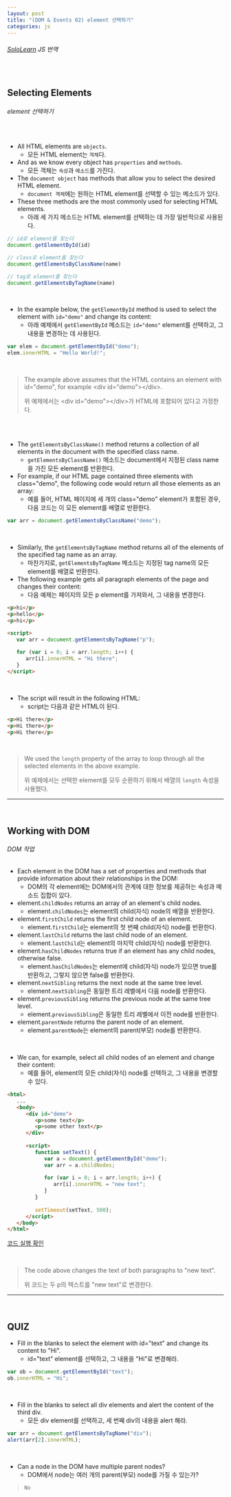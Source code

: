 ```yaml
---
layout: post
title: "(DOM & Events 02) element 선택하기"
categories: js
---
```


###### [SoloLearn](https://www.sololearn.com/) JS 번역

<br>

## Selecting Elements

###### element 선택하기

<br>

- All HTML elements are `objects`.
  - 모든 HTML element는 `객체`다.
- And as we know every object has `properties` and `methods`.
  - 모든 객체는 `속성`과 `메소드`를 가진다.
- The `document object` has methods that allow you to select the desired HTML element.
  - `document 객체`에는 원하는 HTML element를 선택할 수 있는 메소드가 있다.
- These three methods are the most commonly used for selecting HTML elements.
  - 아래 세 가지 메소드는 HTML element를 선택하는 데 가장 일반적으로 사용된다.

```js
// id로 element를 찾는다
document.getElementById(id)

// class로 element를 찾는다
document.getElementsByClassName(name)

// tag로 element를 찾는다
document.getElementsByTagName(name)
```

<br>

- In the example below, the `getElementById` method is used to select the element with `id="demo"` and change its content:
  - 아래 예제에서 `getElementById` 메소드는 `id="demo"` element를 선택하고, 그 내용을 변경하는 데 사용된다.

```js
var elem = document.getElementById("demo");
elem.innerHTML = "Hello World!";
```

<br>

> The example above assumes that the HTML contains an element with id="demo", for example \<div id="demo">\</div>.
>
> 위 예제에서는 \<div id="demo">\</div>가 HTML에 포함되어 있다고 가정한다.

<br>

<br>

- The `getElementsByClassName()` method returns a collection of all elements in the document with the specified class name.
  - `getElementsByClassName()` 메소드는 document에서 지정된 class name을 가진 모든 element를 반환한다.
- For example, if our HTML page contained three elements with class="demo", the following code would return all those elements as an array:
  - 예를 들어, HTML 페이지에 세 개의 class="demo" element가 포함된 경우, 다음 코드는 이 모든 element를 배열로 반환한다.

```js
var arr = document.getElementsByClassName("demo");
```

<br>

- Similarly, the `getElementsByTagName` method returns all of the elements of the specified tag name as an array.
  - 마찬가지로, `getElementsByTagName` 메소드는 지정된 tag name의 모든 element를 배열로 반환한다.
- The following example gets all paragraph elements of the page and changes their content:
  - 다음 예제는 페이지의 모든 p element를 가져와서, 그 내용을 변경한다.

```html
<p>hi</p>
<p>hello</p>
<p>hi</p>

<script>
   var arr = document.getElementsByTagName("p");
   
   for (var i = 0; i < arr.length; i++) {
      arr[i].innerHTML = "Hi there";
   }
</script>
```

<br>

- The script will result in the following HTML:
  - script는 다음과 같은 HTML이 된다.

```html
<p>Hi there</p>
<p>Hi there</p>
<p>Hi there</p>
```

<br>

> We used the `length` property of the array to loop through all the selected elements in the above example.
>
> 위 예제에서는 선택한 element를 모두 순환하기 위해서 배열의 `length` 속성을 사용했다.

------

<br>

## Working with DOM

###### DOM 작업

- Each element in the DOM has a set of properties and methods that provide information about their relationships in the DOM:
  - DOM의 각 element에는 DOM에서의 관계에 대한 정보를 제공하는 속성과 메소드 집합이 있다.
- element.`childNodes` returns an array of an element's child nodes.
  - element.`childNodes`는 element의 child(자식) node의 배열을 반환한다.
- element.`firstChild` returns the first child node of an element.
  - element.`firstChild`는 element의 첫 번째 child(자식) node를 반환한다.
- element.`lastChild` returns the last child node of an element.
  - element.`lastChild`는 element의 마지막 child(자식) node를 반환한다.
- element.`hasChildNodes` returns true if an element has any child nodes, otherwise false.
  - element.`hasChildNodes`는 element에 child(자식) node가 있으면 true를 반환하고, 그렇지 않으면 false를 반환한다.
- element.`nextSibling` returns the next node at the same tree level.
  - element.`nextSibling`은 동일한 트리 레벨에서 다음 node를 반환한다.
- element.`previousSibling` returns the previous node at the same tree level.
  - element.`previousSibling`은 동일한 트리 레벨에서 이전 node를 반환한다.
- element.`parentNode` returns the parent node of an element.
  - element.`parentNode`는 element의 parent(부모) node를 반환한다.

<br>

- We can, for example, select all child nodes of an element and change their content:
  - 예를 들어, element의 모든 child(자식) node를 선택하고, 그 내용을 변경할 수 있다.

```html
<html>
   ...
   <body>
      <div id="demo">
         <p>some text</p>
         <p>some other text</p>
      </div>
      
      <script>
         function setText() {
            var a = document.getElementById("demo");
            var arr = a.childNodes;
            
            for (var i = 0; i < arr.length; i++) {
               arr[i].innerHTML = "new text";
            }
         }
         
         setTimeout(setText, 500);
      </script>
   </body>
</html>
```

[코드 실행 확인](https://code.sololearn.com/951/#js)

<br>

> The code above changes the text of both paragraphs to "new text".
>
> 위 코드는 두 p의 텍스트를 "new text"로 변경한다.

------

<br>

## QUIZ

- Fill in the blanks to select the element with id="text" and change its content to "Hi".
  - id="text" element를 선택하고, 그 내용을 "Hi"로 변경해라.

```js
var ob = document.getElementById("text");
ob.innerHTML = "Hi";
```

<br>

- Fill in the blanks to select all div elements and alert the content of the third div.
  - 모든 div element를 선택하고, 세 번째 div의 내용을 alert 해라.

```js
var arr = document.getElementsByTagName("div");
alert(arr[2].innerHTML);
```

<br>

- Can a node in the DOM have multiple parent nodes?
  - DOM에서 node는 여러 개의 parent(부모) node를 가질 수 있는가?

> `No`

<br>

